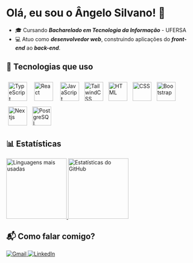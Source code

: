 # Olá, eu sou o Ângelo Silvano! 👋  

* 🎓 Cursando ***Bacharelado em Tecnologia da Informação*** - UFERSA
* 💻 Atuo como ***desenvolvedor web***, construindo aplicações do ***front-end*** ao ***back-end***.

## 🚀 Tecnologias que uso

<div>
  <img src="https://cdn.jsdelivr.net/gh/devicons/devicon/icons/typescript/typescript-original.svg" width="50" height="50" alt="TypeScript" style="margin: 5px;" />
  <img src="https://cdn.jsdelivr.net/gh/devicons/devicon/icons/react/react-original-wordmark.svg" width="50" height="50" alt="React" style="margin: 10px;" />
  <img src="https://cdn.jsdelivr.net/gh/devicons/devicon@latest/icons/javascript/javascript-original.svg" width="50" height="50" alt="JavaScript" style="margin: 5px;" />
  <img src="https://cdn.jsdelivr.net/gh/devicons/devicon@latest/icons/tailwindcss/tailwindcss-original.svg" width="50" height="50" alt="TailwindCSS" style="margin: 5px;" />
  <img src="https://cdn.jsdelivr.net/gh/devicons/devicon@latest/icons/html5/html5-original-wordmark.svg" width="50" height="50" alt="HTML" style="margin: 5px;" />
  <img src="https://cdn.jsdelivr.net/gh/devicons/devicon@latest/icons/css3/css3-original-wordmark.svg" width="50" height="50" alt="CSS" style="margin: 5px;" />
  <img src="https://cdn.jsdelivr.net/gh/devicons/devicon/icons/bootstrap/bootstrap-original-wordmark.svg" width="50" height="50" alt="Bootstrap" style="margin: 5px;" />
  <img src="https://cdn.jsdelivr.net/gh/devicons/devicon@latest/icons/nextjs/nextjs-original-wordmark.svg" width="50" height="50" alt="Nextjs" style="margin: 5px;" />
  <img src="https://cdn.jsdelivr.net/gh/devicons/devicon@latest/icons/postgresql/postgresql-original-wordmark.svg" width="50" height="50" alt="PostgreSQL" style="margin: 5px;" />
</div>


## 📊 Estatísticas
<div>
  <a href="https://github.com/angelosilvanno">
    <img loading="lazy" height="160em" src="https://github-readme-stats.vercel.app/api/top-langs/?username=angelosilvanno&layout=compact&langs_count=7&theme=dracula" alt="Linguagens mais usadas"/>
    <img loading="lazy" height="160em" src="https://github-readme-stats.vercel.app/api?username=angelosilvanno&show_icons=true&theme=dracula" alt="Estatísticas do GitHub"/>
  </a>
</div>  

## 📬 Como falar comigo?  
<div>
  <a href="mailto:familiasabino14@gmail.com">
    <img loading="lazy" src="https://img.shields.io/badge/Gmail-D14836?style=for-the-badge&logo=gmail&logoColor=white" alt="Gmail" />
  </a>  
  <a href="https://www.linkedin.com/in/angelosilvanno/" target="_blank">
    <img loading="lazy" src="https://img.shields.io/badge/-LinkedIn-%230077B5?style=for-the-badge&logo=linkedin&logoColor=white" alt="LinkedIn" />
  </a>  
</div>  
